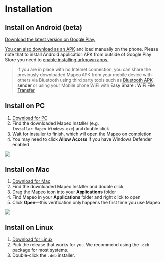 # Installation

## Install on Android \(beta\)

[Download the latest version on Google Play.](https://play.google.com/store/apps/details?id=com.mapeo&hl=en_US)

[You can also download as an APK](https://digital-democracy.org/mapeo/latest/android) and load manually on the phone. Please note that to install Android application APK from outside of Google Play Store you need to [enable installing unknown apps.](https://developer.android.com/distribute/marketing-tools/alternative-distribution#unknown-sources)
 
> If you are in place with no Internet connection, you can share the previously downloaded Mapeo APK from your mobile device with others via Bluetooth using third party tools such as [Bluetooth APK sender](https://play.google.com/store/apps/details?id=com.arabyfree.apk_app_share) or using your Mobile phone WiFi with [Easy Share : WiFi File Transfer](https://play.google.com/store/apps/details?id=com.idea.share&hl=en&gl=US)


## Install on PC

1. [Download for PC](https://www.digital-democracy.org/mapeo/latest/windows)
2. Find the downloaded Mapeo Installer \(e.g. `Installar_Mapeo_Windows.exe`\) and double click
3. Wait for installer to finish, which will open the Mapeo on completion
4. You may need to click **Allow Access** if you have Windows Defender enabled

![](.gitbook/assets/allow-access.png)

## Install on Mac

1. [Download for Mac](https://www.digital-democracy.org/mapeo/download_mac/)
2. Find the downloaded Mapeo Installer and double click
3. Drag the Mapeo icon into your **Applications** folder
4. Find Mapeo in your **Applications** folder and right click to open
5. Click **Open**—this verification only happens the first time you use Mapeo

![](.gitbook/assets/instructions.png)

## Install on Linux

1. [Download for Linux](https://www.github.com/digidem/mapeo-desktop/releases)
2. Pick the release that works for you. We recommend using the `.deb` package for most systems.
3. Double-click the `.deb` installer.



